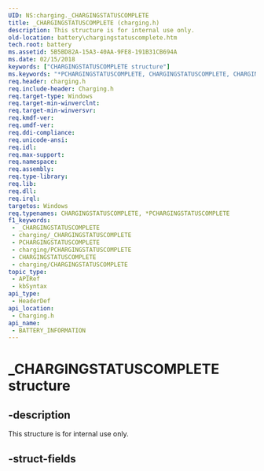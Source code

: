 ```yaml
---
UID: NS:charging._CHARGINGSTATUSCOMPLETE
title: _CHARGINGSTATUSCOMPLETE (charging.h)
description: This structure is for internal use only.
old-location: battery\chargingstatuscomplete.htm
tech.root: battery
ms.assetid: 5B5BD82A-15A3-40AA-9FE8-191B31CB694A
ms.date: 02/15/2018
keywords: ["CHARGINGSTATUSCOMPLETE structure"]
ms.keywords: "*PCHARGINGSTATUSCOMPLETE, CHARGINGSTATUSCOMPLETE, CHARGINGSTATUSCOMPLETE structure [Battery Devices], _CHARGINGSTATUSCOMPLETE, battery.chargingstatuscomplete, charging/BATTERY_INFORMATION"
req.header: charging.h
req.include-header: Charging.h
req.target-type: Windows
req.target-min-winverclnt: 
req.target-min-winversvr: 
req.kmdf-ver: 
req.umdf-ver: 
req.ddi-compliance: 
req.unicode-ansi: 
req.idl: 
req.max-support: 
req.namespace: 
req.assembly: 
req.type-library: 
req.lib: 
req.dll: 
req.irql: 
targetos: Windows
req.typenames: CHARGINGSTATUSCOMPLETE, *PCHARGINGSTATUSCOMPLETE
f1_keywords:
 - _CHARGINGSTATUSCOMPLETE
 - charging/_CHARGINGSTATUSCOMPLETE
 - PCHARGINGSTATUSCOMPLETE
 - charging/PCHARGINGSTATUSCOMPLETE
 - CHARGINGSTATUSCOMPLETE
 - charging/CHARGINGSTATUSCOMPLETE
topic_type:
 - APIRef
 - kbSyntax
api_type:
 - HeaderDef
api_location:
 - Charging.h
api_name:
 - BATTERY_INFORMATION
---
```


# _CHARGINGSTATUSCOMPLETE structure


## -description

This structure is for internal use only.

## -struct-fields

